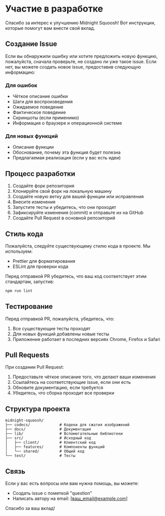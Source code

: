 # Участие в разработке

Спасибо за интерес к улучшению Midnight Squoosh! Вот инструкции, которые помогут вам внести свой вклад.

## Создание Issue

Если вы обнаружили ошибку или хотите предложить новую функцию, пожалуйста, сначала проверьте, не создано ли уже такое issue. Если нет, вы можете создать новое issue, предоставив следующую информацию:

### Для ошибок
- Чёткое описание ошибки
- Шаги для воспроизведения
- Ожидаемое поведение
- Фактическое поведение
- Скриншоты (если применимо)
- Информация о браузере и операционной системе

### Для новых функций
- Описание функции
- Обоснование, почему эта функция будет полезна
- Предлагаемая реализация (если у вас есть идеи)

## Процесс разработки

1. Создайте форк репозитория
2. Клонируйте свой форк на локальную машину
3. Создайте новую ветку для вашей функции или исправления
4. Внесите изменения
5. Запустите тесты и убедитесь, что они проходят
6. Зафиксируйте изменения (commit) и отправьте их на GitHub
7. Создайте Pull Request в основной репозиторий

## Стиль кода

Пожалуйста, следуйте существующему стилю кода в проекте. Мы используем:
- Prettier для форматирования
- ESLint для проверки кода

Перед отправкой PR убедитесь, что ваш код соответствует этим стандартам, запустив:

```bash
npm run lint
```

## Тестирование

Перед отправкой PR, пожалуйста, убедитесь, что:
1. Все существующие тесты проходят
2. Для новых функций добавлены новые тесты
3. Приложение работает в последних версиях Chrome, Firefox и Safari

## Pull Requests

При создании Pull Request:
1. Предоставьте чёткое описание того, что делают ваши изменения
2. Ссылайтесь на соответствующие issue, если они есть
3. Обновите документацию, если требуется
4. Убедитесь, что сборка проходит все проверки

## Структура проекта

```
midnight-squoosh/
├── codecs/             # Кодеки для сжатия изображений
├── docs/               # Документация
├── lib/                # Вспомогательные библиотеки
├── src/                # Исходный код
│   ├── client/         # Клиентский код
│   ├── features/       # Компоненты функций
│   └── shared/         # Общий код
└── test/               # Тесты
```

## Связь

Если у вас есть вопросы или вам нужна помощь, вы можете:
- Создать issue с пометкой "question"
- Написать автору на email: [ваш_email@example.com]

Спасибо за ваш вклад! 